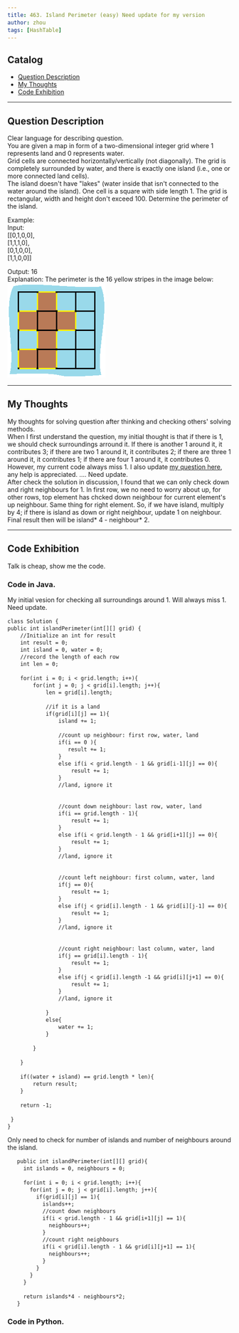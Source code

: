 ```yaml
---
title: 463. Island Perimeter (easy) Need update for my version                  
author: zhou      
tags: [HashTable]          
---
```


       

## Catalog  
+ [Question Description](#partI)
+ [My Thoughts](#partII)
+ [Code Exhibition](#partIII)

----------------------------------

## Question Description
Clear language for describing question.    
You are given a map in form of a two-dimensional integer grid where 1 represents land and 0 represents water.      
Grid cells are connected horizontally/vertically (not diagonally). The grid is completely surrounded by water, and there is exactly one island (i.e., one or more connected land cells).     
The island doesn't have "lakes" (water inside that isn't connected to the water around the island). One cell is a square with side length 1. The grid is rectangular, width and height don't exceed 100. Determine the perimeter of the island.      

Example:     
Input:    
[[0,1,0,0],    
 [1,1,1,0],   
 [0,1,0,0],   
 [1,1,0,0]]    

Output: 16    
Explanation: The perimeter is the 16 yellow stripes in the image below:      
![Explain Image1](img/img463.png ) 





----------------------------------

## My Thoughts
My thoughts for solving question after thinking and checking others' solving methods.        
When I first understand the question, my initial thought is that if there is 1, we should check surroundings arround it. If there is another 1 around it, it contributes 3; if there are two 1 around it, it contributes 2; if there are three 1 around it, it contributes 1; if there are four 1 around it, it contributes 0.    
However, my current code always miss 1. I also update [my question here](https://leetcode.com/problems/island-perimeter/discuss/294596/Need-help-for-my-Java-solution!), any help is appreciated. .... Need update.         
After check the solution in discussion, I found that we can only check down and right neighbours for 1. In first row, we no need to worry about up, for other rows, top element has chcked down neighbour for current element's up neighbour. Same thing for right element. So, if we have island, multiply by 4; if there is island as down or right neighbour, update 1 on neighbour. Final result then will be island* 4 - neighbour* 2.     


----------------------------------

## Code Exhibition
Talk is cheap, show me the code.    
### Code in Java.     
My initial vesion for checking all surroundings around 1. Will always miss 1. Need update.      
       
    class Solution {
    public int islandPerimeter(int[][] grid) {
        //Initialize an int for result
        int result = 0; 
        int island = 0, water = 0;
        //record the length of each row
        int len = 0;
        
        for(int i = 0; i < grid.length; i++){
            for(int j = 0; j < grid[i].length; j++){
                len = grid[i].length;
                
                //if it is a land
                if(grid[i][j] == 1){
                    island += 1;
                    
                    //count up neighbour: first row, water, land
                    if(i == 0 ){
                       result += 1; 
                    }
                    else if(i < grid.length - 1 && grid[i-1][j] == 0){
                        result += 1;
                    }
                    //land, ignore it
                    
                    
                    //count down neighbour: last row, water, land
                    if(i == grid.length - 1){
                        result += 1;
                    }
                    else if(i < grid.length - 1 && grid[i+1][j] == 0){
                        result += 1;
                    }
                    //land, ignore it
                    
                    
                    //count left neighbour: first column, water, land
                    if(j == 0){
                        result += 1;
                    }
                    else if(j < grid[i].length - 1 && grid[i][j-1] == 0){
                        result += 1;
                    }
                    //land, ignore it
                    
                    
                    //count right neighbour: last column, water, land
                    if(j == grid[i].length - 1){
                        result += 1;
                    }
                    else if(j < grid[i].length -1 && grid[i][j+1] == 0){
                        result += 1;
                    }
                    //land, ignore it
                           
                }
                else{
                    water += 1;
                }
                
            }
                 
        }
        
        if((water + island) == grid.length * len){
            return result;
        }
        
        return -1;
        
     }
    }

Only need to check for number of islands and number of neighbours around the island.    

       public int islandPerimeter(int[][] grid){
         int islands = 0, neighbours = 0;
         
         for(int i = 0; i < grid.length; i++){
           for(int j = 0; j < grid[i].length; j++){
             if(grid[i][j] == 1){
               islands++;
               //count down neighbours
               if(i < grid.length - 1 && grid[i+1][j] == 1){
                 neighbours++;
               }
               //count right neighbours
               if(i < grid[i].length - 1 && grid[i][j+1] == 1){
                 neighbours++;
               }
             }
           }
         }
       
         return islands*4 - neighbours*2;
       }
       


### Code in Python.   



